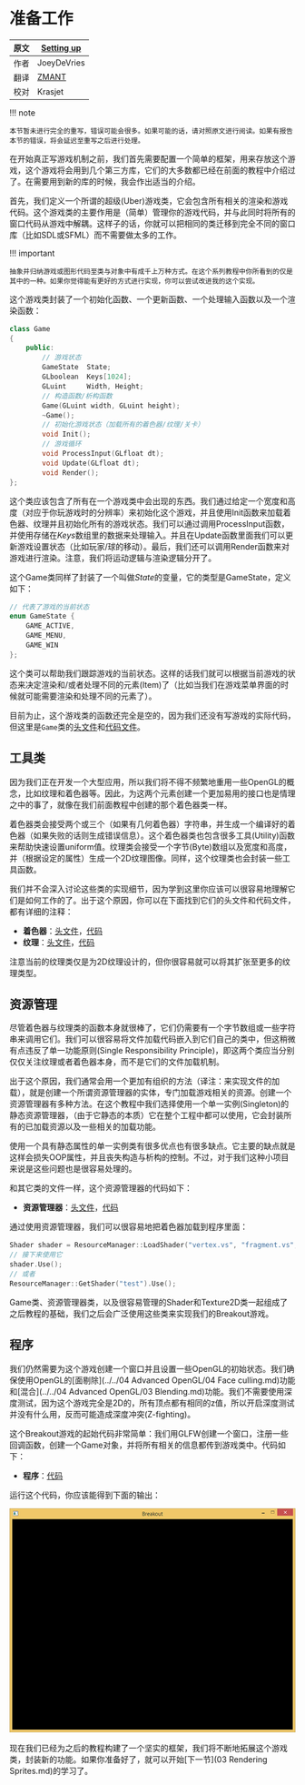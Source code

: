 # 准备工作

原文     | [Setting up](http://learnopengl.com/#!In-Practice/2D-Game/Setting-up)
      ---|---
作者     | JoeyDeVries
翻译     | [ZMANT](https://github.com/Itanq)
校对     | Krasjet

!!! note

	本节暂未进行完全的重写，错误可能会很多。如果可能的话，请对照原文进行阅读。如果有报告本节的错误，将会延迟至重写之后进行处理。

在开始真正写游戏机制之前，我们首先需要配置一个简单的框架，用来存放这个游戏，这个游戏将会用到几个第三方库，它们的大多数都已经在前面的教程中介绍过了。在需要用到新的库的时候，我会作出适当的介绍。

首先，我们定义一个所谓的<def>超级</def>(Uber)游戏类，它会包含所有相关的渲染和游戏代码。这个游戏类的主要作用是（简单）管理你的游戏代码，并与此同时将所有的窗口代码从游戏中解耦。这样子的话，你就可以把相同的类迁移到完全不同的窗口库（比如SDL或SFML）而不需要做太多的工作。

!!! important

	抽象并归纳游戏或图形代码至类与对象中有成千上万种方式。在这个系列教程中你所看到的仅是其中的一种。如果你觉得能有更好的方式进行实现，你可以尝试改进我的这个实现。

这个游戏类封装了一个初始化函数、一个更新函数、一个处理输入函数以及一个渲染函数：

```c++
class Game
{
    public:
        // 游戏状态
        GameState  State;	
        GLboolean  Keys[1024];
        GLuint	   Width, Height;
        // 构造函数/析构函数
        Game(GLuint width, GLuint height);
        ~Game();
        // 初始化游戏状态（加载所有的着色器/纹理/关卡）
        void Init();
        // 游戏循环
        void ProcessInput(GLfloat dt);
        void Update(GLfloat dt);
        void Render();
};
```

这个类应该包含了所有在一个游戏类中会出现的东西。我们通过给定一个宽度和高度（对应于你玩游戏时的分辨率）来初始化这个游戏，并且使用<fun>Init</fun>函数来加载着色器、纹理并且初始化所有的游戏状态。我们可以通过调用<fun>ProcessInput</fun>函数，并使用存储在<var>Keys</var>数组里的数据来处理输入。并且在<fun>Update</fun>函数里面我们可以更新游戏设置状态（比如玩家/球的移动）。最后，我们还可以调用<fun>Render</fun>函数来对游戏进行渲染。注意，我们将运动逻辑与渲染逻辑分开了。

这个<fun>Game</fun>类同样了封装了一个叫做<var>State</var>的变量，它的类型是<def>GameState</def>，定义如下：

```c++
// 代表了游戏的当前状态
enum GameState {
    GAME_ACTIVE,
    GAME_MENU,
    GAME_WIN
}; 
```

这个类可以帮助我们跟踪游戏的当前状态。这样的话我们就可以根据当前游戏的状态来决定渲染和/或者处理不同的元素(Item)了（比如当我们在游戏菜单界面的时候就可能需要渲染和处理不同的元素了）。

目前为止，这个游戏类的函数还完全是空的，因为我们还没有写游戏的实际代码，但这里是`Game`类的[头文件](http://learnopengl.com/code_viewer.php?code=in-practice/breakout/game_setting-up.h)和[代码文件](http://learnopengl.com/code_viewer.php?code=in-practice/breakout/game_setting-up)。

## 工具类

因为我们正在开发一个大型应用，所以我们将不得不频繁地重用一些OpenGL的概念，比如纹理和着色器等。因此，为这两个元素创建一个更加易用的接口也是情理之中的事了，就像在我们前面教程中创建的那个着色器类一样。

着色器类会接受两个或三个（如果有几何着色器）字符串，并生成一个编译好的着色器（如果失败的话则生成错误信息）。这个着色器类也包含很多工具(Utility)函数来帮助快速设置uniform值。纹理类会接受一个字节(Byte)数组以及宽度和高度，并（根据设定的属性）生成一个2D纹理图像。同样，这个纹理类也会封装一些工具函数。

我们并不会深入讨论这些类的实现细节，因为学到这里你应该可以很容易地理解它们是如何工作的了。出于这个原因，你可以在下面找到它们的头文件和代码文件，都有详细的注释：

- **着色器**：[头文件](http://learnopengl.com/code_viewer.php?code=in-practice/breakout/shader.h)，[代码](http://learnopengl.com/code_viewer.php?code=in-practice/breakout/shader)
- **纹理**：[头文件](http://learnopengl.com/code_viewer.php?code=in-practice/breakout/texture.h)，[代码](http://learnopengl.com/code_viewer.php?code=in-practice/breakout/texture)

注意当前的纹理类仅是为2D纹理设计的，但你很容易就可以将其扩张至更多的纹理类型。

## 资源管理

尽管着色器与纹理类的函数本身就很棒了，它们仍需要有一个字节数组或一些字符串来调用它们。我们可以很容易将文件加载代码嵌入到它们自己的类中，但这稍微有点违反了<def>单一功能原则</def>(Single Responsibility Principle)，即这两个类应当分别仅仅关注纹理或者着色器本身，而不是它们的文件加载机制。

出于这个原因，我们通常会用一个更加有组织的方法（译注：来实现文件的加载），就是创建一个所谓<def>资源管理器</def>的实体，专门加载游戏相关的资源。创建一个资源管理器有多种方法。在这个教程中我们选择使用一个单一实例(Singleton)的静态资源管理器，（由于它静态的本质）它在整个工程中都可以使用，它会封装所有的已加载资源以及一些相关的加载功能。

使用一个具有静态属性的单一实例类有很多优点也有很多缺点。它主要的缺点就是这样会损失OOP属性，并且丧失构造与析构的控制。不过，对于我们这种小项目来说是这些问题也是很容易处理的。

和其它类的文件一样，这个资源管理器的代码如下：

- **资源管理器**：[头文件](http://learnopengl.com/code_viewer.php?code=in-practice/breakout/resource_manager.h)，[代码](http://learnopengl.com/code_viewer.php?code=in-practice/breakout/resource_manager)

通过使用资源管理器，我们可以很容易地把着色器加载到程序里面：

```c++
Shader shader = ResourceManager::LoadShader("vertex.vs", "fragment.vs", nullptr, "test");
// 接下来使用它
shader.Use();
// 或者
ResourceManager::GetShader("test").Use();
```

<fun>Game</fun>类、资源管理器类，以及很容易管理的<fun>Shader</fun>和<fun>Texture2D</fun>类一起组成了之后教程的基础，我们之后会广泛使用这些类来实现我们的Breakout游戏。

## 程序

我们仍然需要为这个游戏创建一个窗口并且设置一些OpenGL的初始状态。我们确保使用OpenGL的[面剔除](../../04 Advanced OpenGL/04 Face culling.md)功能和[混合](../../04 Advanced OpenGL/03 Blending.md)功能。我们不需要使用深度测试，因为这个游戏完全是2D的，所有顶点都有相同的z值，所以开启深度测试并没有什么用，反而可能造成深度冲突(Z-fighting)。

这个Breakout游戏的起始代码非常简单：我们用GLFW创建一个窗口，注册一些回调函数，创建一个Game对象，并将所有相关的信息都传到游戏类中。代码如下：

- **程序**：[代码](http://learnopengl.com/code_viewer.php?code=in-practice/breakout/program)

运行这个代码，你应该能得到下面的输出：

![](../../img/06/Breakout/02/setting-up.png)

现在我们已经为之后的教程构建了一个坚实的框架，我们将不断地拓展这个游戏类，封装新的功能。如果你准备好了，就可以开始[下一节](03 Rendering Sprites.md)的学习了。